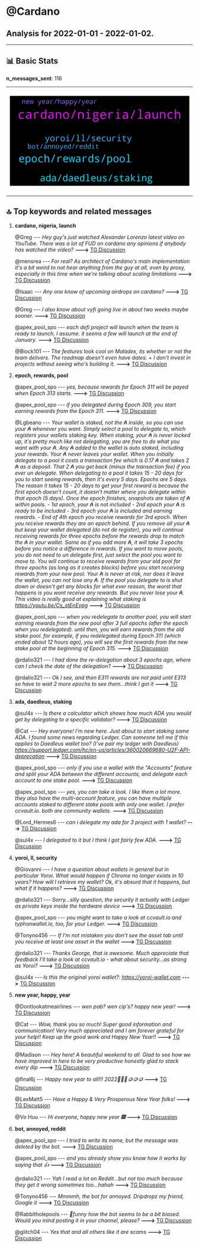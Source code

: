 # **@Cardano**
 ## Analysis for **2022-01-01** - **2022-01-02**.

---

## 📊 **Basic Stats**

**n_messages_sent**: 116

---
![wordcloud](Cardano_1Days_wordcloud.png)

---


## 🔝 **Top keywords and related messages**

1. **cardano, nigeria, launch**

    @Greg --- *Hey guy's just watched Alexander Lorenzo latest video on YouTube. There was a lot of FUD on cardano any opinions if anybody has watched the video?* **--->** [TG Discussion](https://t.me/Cardano/764532)

    @mensrea --- *For real? As architect of Cardano's main implementation it's a bit weird to not hear anything from the guy at all, even by proxy, especially in this time when we're talking about scaling limitations* **--->** [TG Discussion](https://t.me/Cardano/764788)

    @Isaac --- *Any one know of upcoming airdrops on cardano?* **--->** [TG Discussion](https://t.me/Cardano/764275)

    @Greg --- *I also know about vyfi going live in about two weeks maybe sooner.* **--->** [TG Discussion](https://t.me/Cardano/764542)

    @apex_pool_spo --- *each defi project will launch when the team is ready to launch, I assume. it seems a few will launch at the end of January.* **--->** [TG Discussion](https://t.me/Cardano/764437)

    @Block101 --- *The features look cool on Maladex, its whether or not the team delivers. The roadmap doesn't even have dates.  + I don't invest in projects without seeing who's building it.* **--->** [TG Discussion](https://t.me/Cardano/764623)

2. **epoch, rewards, pool**

    @apex_pool_spo --- *yes, because rewards for Epoch 311 will be payed when Epoch 313 starts.* **--->** [TG Discussion](https://t.me/Cardano/764403)

    @apex_pool_spo --- *if you delegated during Epoch 309, you start earning rewards from the Epoch 311.* **--->** [TG Discussion](https://t.me/Cardano/764405)

    @Lgbeano --- *Your wallet is staked, not the ₳ inside, so you can use your ₳ whenever you want.   Simply select a pool to delegate to, which registers your wallets staking key.   When staking, your ₳ is never locked up, it's pretty much like not delegating, you are free to do what you want with your ₳. Any ₳ added to the wallet is auto staked, including your rewards. Your ₳ never leaves your wallet.   When you initially delegate to a pool it costs a transaction fee which is 0.17 ₳ and takes 2 ₳ as a deposit. That 2 ₳ you get back (minus the transaction fee) if you ever un delegate.   When delegating to a pool it takes 15 - 20 days for you to start seeing rewards, then it's every 5 days. Epochs are 5 days.   The reason it takes 15 - 20 days to get your first reward is because the first epoch doesn't count, it doesn't matter where you delegate within that epoch (5 days). Once the epoch finishes, snapshots are taken of ₳ within pools.   - 1st epoch, your ₳ is not included   - 2nd epoch your ₳ is ready to be included  - 3rd epoch your ₳ is included and earning rewards.   - End of 4th epoch you receive rewards for 3rd epoch.   When you receive rewards they are an epoch behind.  If you remove all your ₳ but keep your wallet delegated (do not de register), you will continue receiving rewards for three epochs before the rewards drop to match the ₳ in your wallet.   Same as if you add more ₳, it will take 3 epochs before you notice a difference in rewards.   If you want to move pools, you do not need to un delegate first, just select the pool you want to move to. You will continue to receive rewards from your old pool for three epochs (as long as it creates blocks) before you start receiving rewards from your new pool.   Your ₳ is never at risk, nor does it leave the wallet, you can not lose any ₳. If the pool you delegate to is shut down or doesn't get any blocks for what ever reason, the worst that happens is you wont receive any rewards. But you never lose your ₳.   This video is really good at explaining what staking is  https://youtu.be/Cs_stEnEvpg* **--->** [TG Discussion](https://t.me/Cardano/764564)

    @apex_pool_spo --- *when you redelegate to another pool, you will start earning rewards from the new pool after 3 full epochs (after the epoch when you redelegated). until then, you will earn rewards from the old stake pool. for example, if you redelegated  during Epoch 311 (which ended about 12 hours ago), you will see the first rewards from the new stake pool at the beginning of Epoch 315.* **--->** [TG Discussion](https://t.me/Cardano/764393)

    @rdalio321 --- *I had done the re-delegation about 3 epochs ago, where can I check the date of the delegation?* **--->** [TG Discussion](https://t.me/Cardano/764395)

    @rdalio321 --- *Ok I see, and then E311 rewards are not paid until E313 so have to wait 2 more epochs to see them...think I got it* **--->** [TG Discussion](https://t.me/Cardano/764408)

3. **ada, daedleus, staking**

    @sul4x --- *Is there a calculator which shows how much ADA you would get by delegating to a specific validator?* **--->** [TG Discussion](https://t.me/Cardano/764769)

    @Cat --- *Hey everyone! I’m new here. Just about to start staking some ADA. I found some news regarding Ledger. Can someone tell me if this applies to Daedleus wallet too? (I’ve pair my ledger with Daedleus) https://support.ledger.com/hc/en-us/articles/360020669680-U2F-API-deprecation* **--->** [TG Discussion](https://t.me/Cardano/764259)

    @apex_pool_spo --- *only if you use a wallet with the "Accounts" feature and split your ADA between the different accounts, and delegate each account to one stake pool.* **--->** [TG Discussion](https://t.me/Cardano/764435)

    @apex_pool_spo --- *yes, you can take a look. I like them a lot more. they also have the multi-account feature, you can have multiple accounts staked to different stake pools with only one wallet. I prefer ccvault.io. both are community wallets.* **--->** [TG Discussion](https://t.me/Cardano/764418)

    @Lord_Hermes6 --- *can i delegate my ada for 3 project with 1 wallet?* **--->** [TG Discussion](https://t.me/Cardano/764434)

    @sul4x --- *I delegated to it but I think I got fairly few ADA.* **--->** [TG Discussion](https://t.me/Cardano/764779)

4. **yoroi, ll, security**

    @Giovanni --- *I have a question about wallets in general but in particular Yoroi. What would happen if Chrome no longer exists in 10 years? How will I retrieve my wallet? Ok, it's absurd that it happens, but what if it happens?* **--->** [TG Discussion](https://t.me/Cardano/764509)

    @rdalio321 --- *Sorry...silly question, the security it actually with Ledger as private keys inside the hardware device* **--->** [TG Discussion](https://t.me/Cardano/764424)

    @apex_pool_spo --- *you might want to take a look at ccvault.io and typhonwallet.io, too, for your Ledger.* **--->** [TG Discussion](https://t.me/Cardano/764414)

    @Tonyno456 --- *If I'm not mistaken you don't see the asset tab until you receive at least one asset in the wallet* **--->** [TG Discussion](https://t.me/Cardano/764522)

    @rdalio321 --- *Thanks George, that is awesome. Much appreciate that feedback I'll take a look at ccvault.io - what about security...as strong as Yoroi?* **--->** [TG Discussion](https://t.me/Cardano/764422)

    @sul4x --- *Is this the original yoroi wallet?: https://yoroi-wallet.com* **--->** [TG Discussion](https://t.me/Cardano/764748)

5. **new year, happy, year**

    @Dontlookatmeairlines --- *wen pab? wen cip's? happy new year!* **--->** [TG Discussion](https://t.me/Cardano/764635)

    @Cat --- *Wow, thank you so much! Super good information and communication! Very much appreciated and I am forever grateful for your help!! Keep up the good work and Happy New Year!!* **--->** [TG Discussion](https://t.me/Cardano/764570)

    @Madison --- *Hey here! A beautiful weekend to all. Glad to see how we have improved in here to be very productive honestly glad to stack every dip* **--->** [TG Discussion](https://t.me/Cardano/764513)

    @final6j --- *Happy new year to all!!!  2022🚀🚀🚀🪙🪙🪙* **--->** [TG Discussion](https://t.me/Cardano/764357)

    @LexMatt5 --- *Have a Happy & Very Prosperous New Year folks!* **--->** [TG Discussion](https://t.me/Cardano/764349)

    @Vo Huu --- *Hi everyone, happy new year 🎆* **--->** [TG Discussion](https://t.me/Cardano/764656)

6. **bot, annoyed, reddit**

    @apex_pool_spo --- *I tried to write its name, but the message was deleted by the bot.* **--->** [TG Discussion](https://t.me/Cardano/764754)

    @apex_pool_spo --- *and you already show you know how it works by saying that 👍* **--->** [TG Discussion](https://t.me/Cardano/764427)

    @rdalio321 --- *Yah I read a lot on Reddit...but not too much because they get it wrong sometimes too...hahah* **--->** [TG Discussion](https://t.me/Cardano/764428)

    @Tonyno456 --- *Mmmmh, the bot for annoyed. Dripdropz my friend, Google it* **--->** [TG Discussion](https://t.me/Cardano/764285)

    @Rabbitholepools --- *🥰funny how the bot seems to be a bit biased. Would you mind posting it in your channel, please?* **--->** [TG Discussion](https://t.me/Cardano/764756)

    @glitch04 --- *Yes that and all others like it are scams* **--->** [TG Discussion](https://t.me/Cardano/764673)

